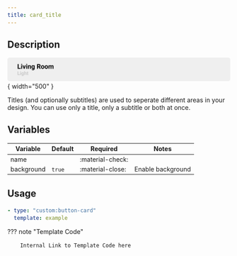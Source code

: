 ```yaml
---
title: card_title
---
```

<!-- markdownlint-disable MD046 -->

## Description

![example-image](../../assets/img/ulm_cards/card_title.png){ width="500" }

Titles (and optionally subtitles) are used to seperate different areas in your design. You can use only a title, only a subtitle or both at once.

## Variables

| Variable | Default | Required         | Notes             |
|----------|---------|------------------|-------------------|
| name     |         | :material-check: |                   |
|background| `true`  | :material-close: | Enable background |

## Usage

```yaml
- type: "custom:button-card"
  template: example
```

??? note "Template Code"

        Internal Link to Template Code here
